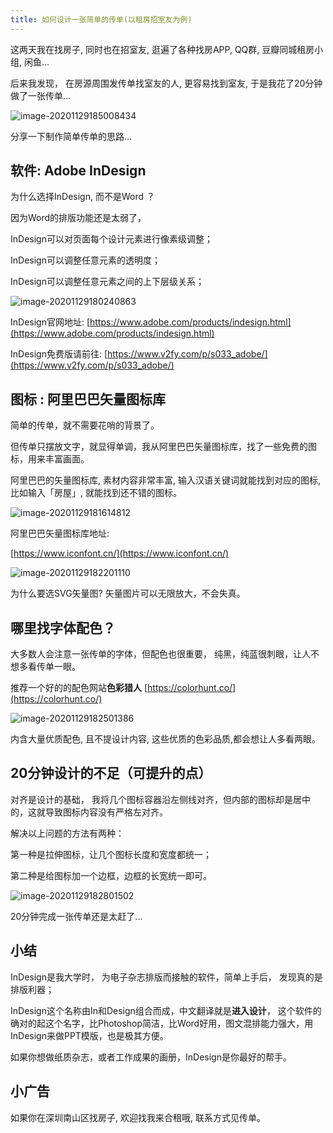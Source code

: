 ```yaml
---
title: 如何设计一张简单的传单(以租房招室友为例)
---
```


这两天我在找房子, 同时也在招室友, 逛遍了各种找房APP, QQ群, 豆瓣同城租房小组, 闲鱼...



后来我发现， 在房源周围发传单找室友的人,  更容易找到室友, 于是我花了20分钟做了一张传单...

![image-20201129185008434](https://www.v2fy.com/asset/0i/jikemiji/jikemiji-md/2020-11-29-icon.assets/image-20201129185008434.png)

分享一下制作简单传单的思路...




## 软件: Adobe InDesign



为什么选择InDesign, 而不是Word ？

因为Word的排版功能还是太弱了，

InDesign可以对页面每个设计元素进行像素级调整；

InDesign可以调整任意元素的透明度；

InDesign可以调整任意元素之间的上下层级关系；



![image-20201129180240863](https://www.v2fy.com/asset/0i/jikemiji/jikemiji-md/2020-11-29-icon.assets/image-20201129180240863.png)



InDesign官网地址: [https://www.adobe.com/products/indesign.html](https://www.adobe.com/products/indesign.html)



InDesign免费版请前往: [https://www.v2fy.com/p/s033_adobe/](https://www.v2fy.com/p/s033_adobe/)





## 图标 : 阿里巴巴矢量图标库



简单的传单，就不需要花哨的背景了。



但传单只摆放文字，就显得单调，我从阿里巴巴矢量图标库，找了一些免费的图标，用来丰富画面。



阿里巴巴的矢量图标库, 素材内容非常丰富, 输入汉语关键词就能找到对应的图标, 比如输入「房屋」,  就能找到还不错的图标。







![image-20201129181614812](https://www.v2fy.com/asset/0i/jikemiji/jikemiji-md/2020-11-29-icon.assets/image-20201129181614812.png)



阿里巴巴矢量图标库地址:

[https://www.iconfont.cn/](https://www.iconfont.cn/)



![image-20201129182201110](https://www.v2fy.com/asset/0i/jikemiji/jikemiji-md/2020-11-29-icon.assets/image-20201129182201110.png)



为什么要选SVG矢量图?  矢量图片可以无限放大，不会失真。





## 哪里找字体配色？



大多数人会注意一张传单的字体，但配色也很重要， 纯黑，纯蓝很刺眼，让人不想多看传单一眼。



推荐一个好的的配色网站**色彩猎人**  [https://colorhunt.co/](https://colorhunt.co/)



![image-20201129182501386](https://www.v2fy.com/asset/0i/jikemiji/jikemiji-md/2020-11-29-icon.assets/image-20201129182501386.png)



内含大量优质配色,  且不提设计内容,  这些优质的色彩品质,都会想让人多看两眼。







## 20分钟设计的不足（可提升的点）

对齐是设计的基础， 我将几个图标容器沿左侧线对齐，但内部的图标却是居中的，这就导致图标内容没有严格左对齐。



解决以上问题的方法有两种：

第一种是拉伸图标，让几个图标长度和宽度都统一；

第二种是给图标加一个边框，边框的长宽统一即可。



![image-20201129182801502](https://www.v2fy.com/asset/0i/jikemiji/jikemiji-md/2020-11-29-icon.assets/image-20201129182801502.png)



20分钟完成一张传单还是太赶了...



## 小结



InDesign是我大学时， 为电子杂志排版而接触的软件，简单上手后， 发现真的是排版利器；

InDesign这个名称由In和Design组合而成，中文翻译就是**进入设计**， 这个软件的确对的起这个名字，比Photoshop简洁，比Word好用，图文混排能力强大，用InDesign来做PPT模版，也是极其方便。

如果你想做纸质杂志，或者工作成果的画册，InDesign是你最好的帮手。



## 小广告



如果你在深圳南山区找房子, 欢迎找我来合租哦, 联系方式见传单。